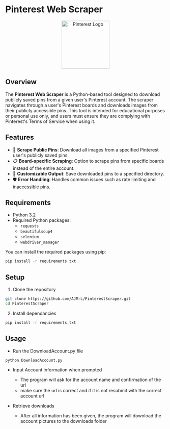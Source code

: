 # Pinterest Web Scraper

<p align="center">
  <img src="https://upload.wikimedia.org/wikipedia/commons/0/08/Pinterest-logo.png" alt="Pinterest Logo" width="150">
</p>

## Overview

The **Pinterest Web Scraper** is a Python-based tool designed to download publicly saved pins from a given user's Pinterest account. The scraper navigates through a user's Pinterest boards and downloads images from their publicly accessible pins. This tool is intended for educational purposes or personal use only, and users must ensure they are complying with Pinterest's Terms of Service when using it.

## Features

- 🚀 **Scrape Public Pins**: Download all images from a specified Pinterest user's publicly saved pins.
- 📋 **Board-specific Scraping**: Option to scrape pins from specific boards instead of the entire account.
- 📁 **Customizable Output**: Save downloaded pins to a specified directory.
- 🛡️ **Error Handling**: Handles common issues such as rate limiting and inaccessible pins.

## Requirements

- Python 3.2
- Required Python packages:
  - `requests`
  - `beautifulsoup4`
  - `selenium`
  - `webdriver_manager`

You can install the required packages using pip:

```bash
pip install -r requirements.txt
```

## Setup

1. Clone the repository
```bash
git clone https://github.com/AJM-L/PinterestScraper.git
cd PinterestScraper
```

2. Install dependancies
```bash
pip install -r requirements.txt
```

## Usage

- Run the DownloadAccount.py file
```bash
python DownloadAccount.py
```

- Input Account information when prompted
    - The program will ask for the account name and confirmation of the url
    - make sure the url is correct and if it is not resubmit with the correct account url

- Retrieve downloads
    - After all information has been given, the program will download the account pictures to the downloads folder